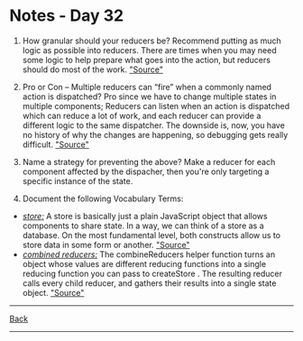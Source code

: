 # Notes - Day 32

1. How granular should your reducers be? Recommend putting as much logic as possible into reducers. There are times when you may need some logic to help prepare what goes into the action, but reducers should do most of the work. <a href = "https://redux.js.org/faq/code-structure">"Source"</a>

2. Pro or Con – Multiple reducers can “fire” when a commonly named action is dispatched? Pro since we have to change multiple states in multiple components; Reducers can listen when an action is dispatched which can reduce a lot of work, and each reducer can provide a different logic to the same dispatcher. The downside is, now, you have no history of why the changes are happening, so debugging gets really difficult. <a href = "https://redux.ruanyifeng.com/faq/Actions.html#should-i-dispatch-multiple-actions-in-a-row-from-one-action-creator">"Source"</a>

3. Name a strategy for preventing the above? Make a reducer for each component affected by the dispacher, then you're only targeting a specific instance of the state.

4. Document the following Vocabulary Terms:

- <u>*store:*</u> A store is basically just a plain JavaScript object that allows components to share state. In a way, we can think of a store as a database. On the most fundamental level, both constructs allow us to store data in some form or another. <a href = "https://learn.co/lessons/react-stores#:~:text=A%20store%20is%20basically%20just,in%20some%20form%20or%20another.">"Source"</a>
- <u>*combined reducers:*</u> The combineReducers helper function turns an object whose values are different reducing functions into a single reducing function you can pass to createStore . The resulting reducer calls every child reducer, and gathers their results into a single state object. <a href = "https://redux.js.org/api/combinereducers#:~:text=The%20combineReducers%20helper%20function%20turns,into%20a%20single%20state%20object.">"Source"</a>

---
<a href = "https://github.com/scottie-l/reading-notes/tree/main/reading-notes-401">Back</a>

---
